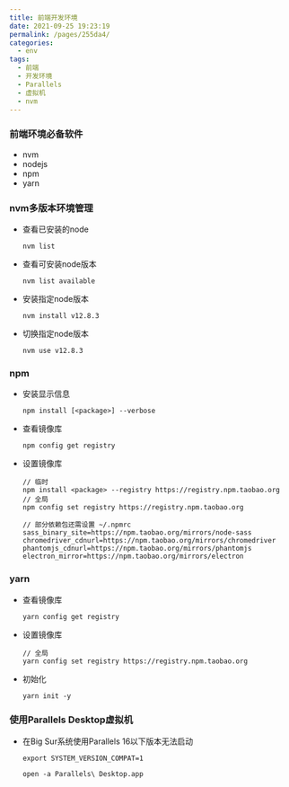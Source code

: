 ```yaml
---
title: 前端开发环境
date: 2021-09-25 19:23:19
permalink: /pages/255da4/
categories:
  - env
tags:
  - 前端
  - 开发环境
  - Parallels
  - 虚拟机
  - nvm
---
```


### 前端环境必备软件
- nvm
- nodejs
- npm
- yarn

### nvm多版本环境管理
- 查看已安装的node
    ```
    nvm list
    ```
- 查看可安装node版本
    ```
    nvm list available
    ```
- 安装指定node版本
    ```
    nvm install v12.8.3
    ```
- 切换指定node版本
    ```
    nvm use v12.8.3
    ```

### npm
- 安装显示信息
    ```
    npm install [<package>] --verbose
    ```
- 查看镜像库
    ```
    npm config get registry
    ```
- 设置镜像库
    ```
    // 临时
    npm install <package> --registry https://registry.npm.taobao.org
    // 全局
    npm config set registry https://registry.npm.taobao.org
    
    // 部分依赖包还需设置 ~/.npmrc
    sass_binary_site=https://npm.taobao.org/mirrors/node-sass
    chromedriver_cdnurl=https://npm.taobao.org/mirrors/chromedriver
    phantomjs_cdnurl=https://npm.taobao.org/mirrors/phantomjs
    electron_mirror=https://npm.taobao.org/mirrors/electron
    ```
   
### yarn
- 查看镜像库
    ```
    yarn config get registry
    ```
- 设置镜像库
    ```
    // 全局
    yarn config set registry https://registry.npm.taobao.org
    ```
- 初始化
    ```
    yarn init -y
    ```

### 使用Parallels Desktop虚拟机
- 在Big Sur系统使用Parallels 16以下版本无法启动
    ```
    export SYSTEM_VERSION_COMPAT=1
    
    open -a Parallels\ Desktop.app
    ```